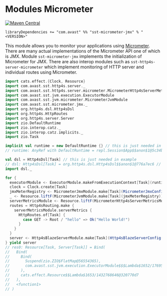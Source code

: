# Modules Micrometer

[![Maven Central](https://img.shields.io/maven-central/v/com.avast/sst-micrometer-jmx_2.12)](https://repo1.maven.org/maven2/com/avast/sst-micrometer-jmx_2.12/)

`libraryDependencies += "com.avast" %% "sst-micrometer-jmx" % "<VERSION>"`

This module allows you to monitor your applications using [Micrometer](https://micrometer.io). There are many actual implementations of
the Micrometer API one of which is JMX. Module `sst-micrometer-jmx` implements the initialization of Micrometer for JMX. There are also
interop modules such as `sst-http4s-server-micrometer` which implement monitoring of HTTP server and individual routes using Micrometer.

```scala
import cats.effect.{Clock, Resource}
import com.avast.sst.http4s.server._
import com.avast.sst.http4s.server.micrometer.MicrometerHttp4sServerMetricsModule
import com.avast.sst.jvm.execution.ExecutorModule
import com.avast.sst.jvm.micrometer.MicrometerJvmModule
import com.avast.sst.micrometer.jmx._
import org.http4s.dsl.Http4sDsl
import org.http4s.HttpRoutes
import org.http4s.server.Server
import zio.DefaultRuntime
import zio.interop.catz._
import zio.interop.catz.implicits._
import zio.Task

implicit val runtime = new DefaultRuntime {} // this is just needed in example
// runtime: AnyRef with DefaultRuntime = repl.Session$App$$anon$1@5c34b0f2 // this is just needed in example

val dsl = Http4sDsl[Task] // this is just needed in example
// dsl: Http4sDsl[Task] = org.http4s.dsl.Http4sDsl$$anon$1@776a7ec6 // this is just needed in example
import dsl._

for {
  executorModule <- ExecutorModule.makeFromExecutionContext[Task](runtime.Platform.executor.asEC)
  clock = Clock.create[Task]
  jmxMeterRegistry <- MicrometerJmxModule.make[Task](MicrometerJmxConfig("com.avast"))
  _ <- Resource.liftF(MicrometerJvmModule.make[Task](jmxMeterRegistry))
  serverMetricsModule <- Resource.liftF(MicrometerHttp4sServerMetricsModule.make[Task](jmxMeterRegistry, clock))
  routes = Http4sRouting.make {
    serverMetricsModule.serverMetrics {
      HttpRoutes.of[Task] {
        case GET -> Root / "hello" => Ok("Hello World!")
      }
    } 
  }
  server <- Http4sBlazeServerModule.make[Task](Http4sBlazeServerConfig("127.0.0.1", 0), routes, executorModule.executionContext)
} yield server
// res0: Resource[Task, Server[Task]] = Bind(
//   Bind(
//     Bind(
//       Suspend(zio.ZIO$FlatMap@56554365),
//       com.avast.sst.jvm.execution.ExecutorModule$$$Lambda$1652/1769513770@2f2dc407
//     ),
//     cats.effect.Resource$$Lambda$1653/1432768646@320770d7
//   ),
//   <function1>
// )
```

